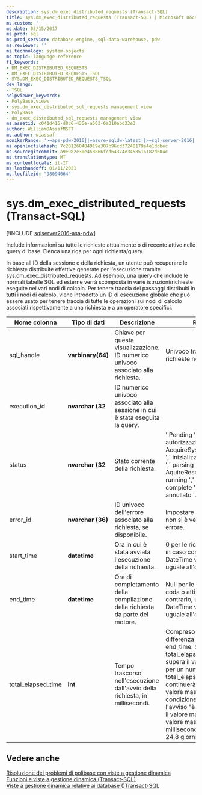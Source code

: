 ```yaml
---
description: sys.dm_exec_distributed_requests (Transact-SQL)
title: sys.dm_exec_distributed_requests (Transact-SQL) | Microsoft Docs
ms.custom: ''
ms.date: 03/15/2017
ms.prod: sql
ms.prod_service: database-engine, sql-data-warehouse, pdw
ms.reviewer: ''
ms.technology: system-objects
ms.topic: language-reference
f1_keywords:
- DM_EXEC_DISTRIBUTED_REQUESTS
- DM_EXEC_DISTRIBUTED_REQUESTS_TSQL
- SYS.DM_EXEC_DISTRIBUTED_REQUESTS_TSQL
dev_langs:
- TSQL
helpviewer_keywords:
- PolyBase,views
- sys.dm_exec_distributed_sql_requests management view
- PolyBase
- dm_exec_distributed_sql_requests management view
ms.assetid: c041d416-d8c6-435e-a563-6a310abd33e3
author: WilliamDAssafMSFT
ms.author: wiassaf
monikerRange: '>=aps-pdw-2016||=azure-sqldw-latest||>=sql-server-2016||>=sql-server-linux-2017||=azuresqldb-mi-current'
ms.openlocfilehash: 7c201260484919e307b96cd37240179a4e1ddbec
ms.sourcegitcommit: a9e982e30e458866fcd64374e3458516182d604c
ms.translationtype: MT
ms.contentlocale: it-IT
ms.lasthandoff: 01/11/2021
ms.locfileid: "98094064"
---
```

# <a name="sysdm_exec_distributed_requests-transact-sql"></a>sys.dm_exec_distributed_requests (Transact-SQL)
[!INCLUDE [sqlserver2016-asa-pdw](../../includes/applies-to-version/sqlserver2016-asa-pdw.md)]

  Include informazioni su tutte le richieste attualmente o di recente attive nelle query di base. Elenca una riga per ogni richiesta/query.  
  
 In base all'ID della sessione e della richiesta, un utente può recuperare le richieste distribuite effettive generate per l'esecuzione tramite sys.dm_exec_distributed_requests. Ad esempio, una query che include le normali tabelle SQL ed esterne verrà scomposta in varie istruzioni/richieste eseguite nei vari nodi di calcolo. Per tenere traccia dei passaggi distribuiti in tutti i nodi di calcolo, viene introdotto un ID di esecuzione globale che può essere usato per tenere traccia di tutte le operazioni sui nodi di calcolo associati rispettivamente a una richiesta e a un operatore specifici.  
  
|Nome colonna|Tipo di dati|Descrizione|Range|  
|-----------------|---------------|-----------------|-----------|  
|sql_handle|**varbinary(64)**|Chiave per questa visualizzazione. ID numerico univoco associato alla richiesta.|Univoco tra tutte le richieste nel sistema.|  
|execution_id|**nvarchar (32**|ID numerico univoco associato alla sessione in cui è stata eseguita la query.||  
|status|**nvarchar (32**|Stato corrente della richiesta.|' Pending ',' autorizzazione ',' AcquireSystemResources ',' inizializzazione ',' Plan ',' parsing ',' AquireResources ',' running ',' Canceling ',' complete ',' failed ',' annullato '.|  
|error_id|**nvarchar (36)**|ID univoco dell'errore associato alla richiesta, se disponibile.|Impostare su NULL se non si è verificato alcun errore.|  
|start_time|**datetime**|Ora in cui è stata avviata l'esecuzione della richiesta.|0 per le richieste in coda; in caso contrario, DateTime valido minore o uguale all'ora corrente.|  
|end_time|**datetime**|Ora di completamento della compilazione della richiesta da parte del motore.|Null per le richieste in coda o attive; in caso contrario, un valore DateTime valido minore o uguale all'ora corrente.|  
|total_elapsed_time|**int**|Tempo trascorso nell'esecuzione dall'avvio della richiesta, in millisecondi.|Compreso tra 0 e la differenza tra start_time e end_time. Se total_elapsed_time supera il valore massimo per un numero intero, total_elapsed_time continuerà a essere il valore massimo. Questa condizione genererà l'avviso "è stato superato il valore massimo". Il valore massimo in millisecondi equivale a 24,8 giorni.|  
  
## <a name="see-also"></a>Vedere anche  
 [Risoluzione dei problemi di polibase con viste a gestione dinamica](/previous-versions/sql/sql-server-2016/mt146389(v=sql.130))   
 [Funzioni e viste a gestione dinamica &#40;Transact-SQL&#41;](~/relational-databases/system-dynamic-management-views/system-dynamic-management-views.md)   
 [Viste a gestione dinamica relative ai database &#40;&#41;Transact-SQL ](../../relational-databases/system-dynamic-management-views/database-related-dynamic-management-views-transact-sql.md)  
  
